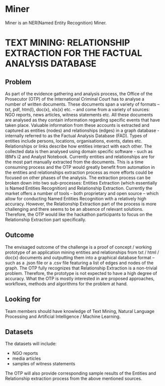 # Miner

Miner is an NER(Named Entity Recognition) Miner. 

# TEXT MINING: RELATIONSHIP EXTRACTION FOR THE FACTUAL ANALYSIS DATABASE


## Problem
As part of the evidence gathering and analysis process, the Office of the Prosecutor (OTP) of the International Criminal Court has to analyse a number of written documents. These documents span a variety of formats – txt, pdf, htm(l), doc(x), xls(x) etc. – and come from a variety of sources: NGO reports, news articles, witness statements etc.
All these documents are analysed as they contain information regarding specific events that have taken place. Valuable information from these accounts is extracted and captured as entities (nodes) and relationships (edges) in a graph database - internally referred to as the Factual Analysis Database (FAD). Types of entities include persons, locations, organisations, events, dates etc. Relationships or links describe how entities interact with each other. The collected data is then analysed using domain specific software - such as IBM’s i2 and Analyst Notebook.
Currently entities and relationships are for the most part manually extracted from the documents. This is a time consuming process and the OTP would greatly benefit from automation in the entities and relationships extraction process as more efforts could be focused on other phases of the analysis.
The extraction process can be broken down into two sub-processes: Entities Extraction (which essentially is Named Entities Recognition) and Relationship Extraction. Currently the market offers a number of tools – both proprietary and open source – which allow for conducting Named Entities Recognition with a relatively high accuracy. However, the Relationship Extraction part of the process is more challenging and there seems to be an absence of relevant solutions. Therefore, the OTP would like the hackathon participants to focus on the Relationship Extraction part specifically.
## Outcome
 The envisaged outcome of the challenge is a proof of concept / working prototype of an application mining entities and relationships from txt / html / doc(x) documents and outputting them into a graphical database format – such as a .json file or a .csv file featuring a list of edges and nodes of the graph.
The OTP fully recognizes that Relationship Extraction is a non-trivial problem. Therefore, the prototype is not expected to have a high degree of accuracy. What the OTP is mostly interested in are proposed approaches, workflows, methods and algorithms for the problem at hand.
## Looking for 
Team members should have knowledge of Text Mining, Natural Language Processing and Artificial Intelligence / Machine Learning.
## Datasets 
The datasets will include:
* NGO reports
* media articles
* samples of witness statements

The OTP will also provide corresponding sample results of the Entities and Relationship extraction process from the above mentioned sources.
